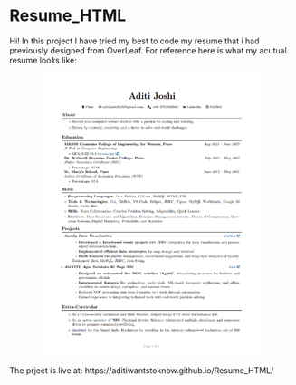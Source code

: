 # Resume_HTML
<p>Hi! In this project I have tried my best to code my resume that i had previously designed from OverLeaf. For reference here is what my acutual resume looks like:</p>
<p align="Center">
<img src="https://github.com/Aditiwantstoknow/Resume_HTML/blob/main/Screenshot%202025-03-11%20143600.png" height="500"/></p>
<p>The prject is live at: https://aditiwantstoknow.github.io/Resume_HTML/</p>
